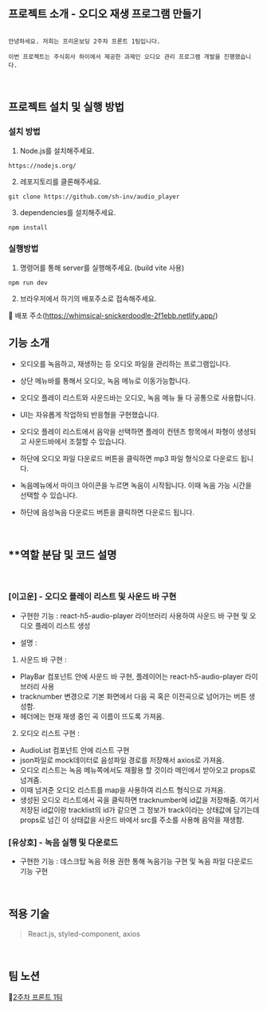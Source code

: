 <br>

## **프로젝트 소개 - 오디오 재생 프로그램 만들기**

```

안녕하세요. 저희는 프리온보딩 2주차 프론트 1팀입니다.

이번 프로젝트는 주식회사 하이에서 제공한 과제인 오디오 관리 프로그램 개발을 진행했습니다.

```

<br>

## 프로젝트 설치 및 실행 방법
### 설치 방법
1. Node.js를 설치해주세요.
```
https://nodejs.org/
```

2. 레포지토리를 클론해주세요. 
```
git clone https://github.com/sh-inv/audio_player
```

3. dependencies를 설치해주세요.
```
npm install
```

### 실행방법
1. 명령어를 통해 server를 실행해주세요. (build vite 사용)
```
npm run dev
```

2. 브라우저에서 하기의 배포주소로 접속해주세요.

📒 배포 주소(https://whimsical-snickerdoodle-2f1ebb.netlify.app/)

## 기능 소개

- 오디오를 녹음하고, 재생하는 등 오디오 파일을 관리하는 프로그램입니다.

- 상단 메뉴바를 통해서 오디오, 녹음 메뉴로 이동가능합니다.

- 오디오 플레이 리스트와 사운드바는 오디오, 녹음 메뉴 둘 다 공통으로 사용합니다.

- UI는 자유롭게 작업하되 반응형을 구현했습니다.

- 오디오 플레이 리스트에서 음악을 선택하면 플레이 컨텐츠 항목에서 파형이 생셩되고 사운드바에서 조절할 수 있습니다.

- 하단에 오디오 파일 다운로드 버튼을 클릭하면 mp3 파일 형식으로 다운로드 됩니다.

- 녹음메뉴에서 마이크 아이콘을 누르면 녹음이 시작됩니다. 이때 녹음 가능 시간을 선택할 수 있습니다.

- 하단에 음성녹음 다운로드 버튼을 클릭하면 다운로드 됩니다.

<br>

## \*\*역할 분담 및 코드 설명

​

### [이고운] - 오디오 플레이 리스트 및 사운드 바 구현

- 구현한 기능 : react-h5-audio-player 라이브러리 사용하여 사운드 바 구현 및 오디오 플레이 리스트 생성

- 설명 :

1. 사운드 바 구현 :

- PlayBar 컴포넌트 안에 사운드 바 구현, 플레이어는 react-h5-audio-player 라이브러리 사용
- tracknumber 변경으로 기본 화면에서 다음 곡 혹은 이전곡으로 넘어가는 버튼 생성함.
- 헤더에는 현재 재생 중인 곡 이름이 뜨도록 가져옴.

2. 오디오 리스트 구현 :

- AudioList 컴포넌트 안에 리스트 구현
- json파일로 mock데이터로 음성파일 경로를 저장해서 axios로 가져옴.
- 오디오 리스트는 녹음 메뉴쪽에서도 재활용 할 것이라 메인에서 받아오고 props로 넘겨줌.
- 이때 넘겨준 오디오 리스트를 map을 사용하여 리스트 형식으로 가져옴.
- 생성된 오디오 리스트에서 곡을 클릭하면 tracknumber에 id값을 저장해줌. 여기서 저장된 id값이랑 tracklist의 id가 같으면 그 정보가 track이라는 상태값에 담기는데 props로 넘긴 이 상태값을 사운드 바에서 src를 주소를 사용해 음악을 재생함.

### [유상호] - 녹음 실행 및 다운로드 
- 구현한 기능 : 데스크탑 녹음 허용 권한 통해 녹음기능 구현 및 녹음 파일 다운로드 기능 구현

<br>


## **적용 기술**

> React.js, styled-component, axios

<br>


## **팀 노션**

📝[2주차 프론트 1팀](https://www.notion.so/wecode/1-0836f4996a4e4c90b48508414ee81018)